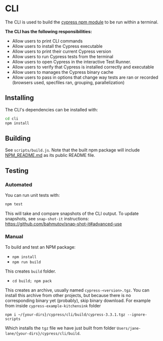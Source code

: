 # CLI

The CLI is used to build the [cypress npm module](https://www.npmjs.com/package/cypress) to be run within a terminal.

**The CLI has the following responsibilities:**

- Allow users to print CLI commands
- Allow users to install the Cypress executable
- Allow users to print their current Cypress version
- Allow users to run Cypress tests from the terminal
- Allow users to open Cypress in the interactive Test Runner.
- Allow users to verify that Cypress is installed correctly and executable
- Allow users to manages the Cypress binary cache
- Allow users to pass in options that change way tests are ran or recorded (browsers used, specfiles ran, grouping, parallelization)

## Installing

The CLI's dependencies can be installed with:

```bash
cd cli
npm install
```

## Building

See `scripts/build.js`. Note that the built npm package will include [NPM_README.md](NPM_README.md) as its public README file.

## Testing

### Automated

You can run unit tests with:

```bash
npm test
```

This will take and compare snapshots of the CLI output. To update snapshots, see `snap-shot-it` instructions: https://github.com/bahmutov/snap-shot-it#advanced-use

### Manual

To build and test an NPM package:

- `npm install`
- `npm run build`

This creates `build` folder.

- `cd build; npm pack`

This creates an archive, usually named `cypress-<version>.tgz`. You can install this archive from other projects, but because there is no corresponding binary yet (probably), skip binary download. For example from inside `cypress-example-kitchensink` folder

```shell
npm i ~/{your-dirs}/cypress/cli/build/cypress-3.3.1.tgz --ignore-scripts
```

Which installs the `tgz` file we have just built from folder `Users/jane-lane/{your-dirs}/cypress/cli/build`.
